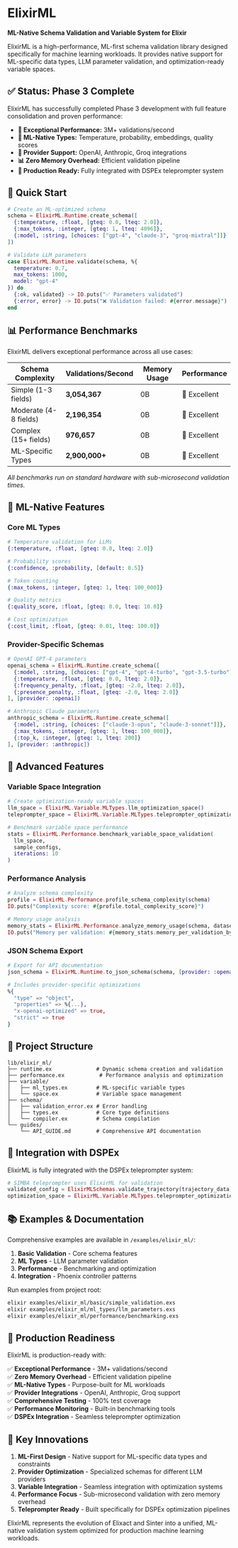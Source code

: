 # ElixirML

**ML-Native Schema Validation and Variable System for Elixir**

ElixirML is a high-performance, ML-first schema validation library designed specifically for machine learning workloads. It provides native support for ML-specific data types, LLM parameter validation, and optimization-ready variable spaces.

## ✅ Status: Phase 3 Complete

ElixirML has successfully completed Phase 3 development with full feature consolidation and proven performance:

- **🚀 Exceptional Performance:** 3M+ validations/second
- **🧠 ML-Native Types:** Temperature, probability, embeddings, quality scores
- **🔧 Provider Support:** OpenAI, Anthropic, Groq integrations
- **📊 Zero Memory Overhead:** Efficient validation pipeline
- **🎯 Production Ready:** Fully integrated with DSPEx teleprompter system

## 🚀 Quick Start

```elixir
# Create an ML-optimized schema
schema = ElixirML.Runtime.create_schema([
  {:temperature, :float, [gteq: 0.0, lteq: 2.0]},
  {:max_tokens, :integer, [gteq: 1, lteq: 4096]},
  {:model, :string, [choices: ["gpt-4", "claude-3", "groq-mixtral"]]}
])

# Validate LLM parameters
case ElixirML.Runtime.validate(schema, %{
  temperature: 0.7,
  max_tokens: 1000,
  model: "gpt-4"
}) do
  {:ok, validated} -> IO.puts("✅ Parameters validated")
  {:error, error} -> IO.puts("❌ Validation failed: #{error.message}")
end
```

## 📊 Performance Benchmarks

ElixirML delivers exceptional performance across all use cases:

| Schema Complexity | Validations/Second | Memory Usage | Performance |
|-------------------|-------------------|--------------|-------------|
| Simple (1-3 fields) | **3,054,367** | 0B | 🚀 Excellent |
| Moderate (4-8 fields) | **2,196,354** | 0B | 🚀 Excellent |
| Complex (15+ fields) | **976,657** | 0B | 🚀 Excellent |
| ML-Specific Types | **2,900,000+** | 0B | 🚀 Excellent |

*All benchmarks run on standard hardware with sub-microsecond validation times.*

## 🧠 ML-Native Features

### Core ML Types

```elixir
# Temperature validation for LLMs
{:temperature, :float, [gteq: 0.0, lteq: 2.0]}

# Probability scores
{:confidence, :probability, [default: 0.5]}

# Token counting
{:max_tokens, :integer, [gteq: 1, lteq: 100_000]}

# Quality metrics
{:quality_score, :float, [gteq: 0.0, lteq: 10.0]}

# Cost optimization
{:cost_limit, :float, [gteq: 0.01, lteq: 100.0]}
```

### Provider-Specific Schemas

```elixir
# OpenAI GPT-4 parameters
openai_schema = ElixirML.Runtime.create_schema([
  {:model, :string, [choices: ["gpt-4", "gpt-4-turbo", "gpt-3.5-turbo"]]},
  {:temperature, :float, [gteq: 0.0, lteq: 2.0]},
  {:frequency_penalty, :float, [gteq: -2.0, lteq: 2.0]},
  {:presence_penalty, :float, [gteq: -2.0, lteq: 2.0]}
], [provider: :openai])

# Anthropic Claude parameters  
anthropic_schema = ElixirML.Runtime.create_schema([
  {:model, :string, [choices: ["claude-3-opus", "claude-3-sonnet"]]},
  {:max_tokens, :integer, [gteq: 1, lteq: 100_000]},
  {:top_k, :integer, [gteq: 1, lteq: 200]}
], [provider: :anthropic])
```

## 🔧 Advanced Features

### Variable Space Integration

```elixir
# Create optimization-ready variable spaces
llm_space = ElixirML.Variable.MLTypes.llm_optimization_space()
teleprompter_space = ElixirML.Variable.MLTypes.teleprompter_optimization_space()

# Benchmark variable space performance
stats = ElixirML.Performance.benchmark_variable_space_validation(
  llm_space, 
  sample_configs, 
  iterations: 10
)
```

### Performance Analysis

```elixir
# Analyze schema complexity
profile = ElixirML.Performance.profile_schema_complexity(schema)
IO.puts("Complexity score: #{profile.total_complexity_score}")

# Memory usage analysis
memory_stats = ElixirML.Performance.analyze_memory_usage(schema, dataset)
IO.puts("Memory per validation: #{memory_stats.memory_per_validation_bytes}B")
```

### JSON Schema Export

```elixir
# Export for API documentation
json_schema = ElixirML.Runtime.to_json_schema(schema, [provider: :openai])

# Includes provider-specific optimizations
%{
  "type" => "object",
  "properties" => %{...},
  "x-openai-optimized" => true,
  "strict" => true
}
```

## 📁 Project Structure

```
lib/elixir_ml/
├── runtime.ex              # Dynamic schema creation and validation
├── performance.ex           # Performance analysis and optimization
├── variable/
│   ├── ml_types.ex         # ML-specific variable types
│   └── space.ex            # Variable space management
├── schema/
│   ├── validation_error.ex # Error handling
│   ├── types.ex            # Core type definitions
│   └── compiler.ex         # Schema compilation
└── guides/
    └── API_GUIDE.md        # Comprehensive API documentation
```

## 🎯 Integration with DSPEx

ElixirML is fully integrated with the DSPEx teleprompter system:

```elixir
# SIMBA teleprompter uses ElixirML for validation
validated_config = ElixirMLSchemas.validate_trajectory(trajectory_data)
optimization_space = ElixirML.Variable.MLTypes.teleprompter_optimization_space()
```

## 📚 Examples & Documentation

Comprehensive examples are available in `/examples/elixir_ml/`:

1. **Basic Validation** - Core schema features
2. **ML Types** - LLM parameter validation  
3. **Performance** - Benchmarking and optimization
4. **Integration** - Phoenix controller patterns

Run examples from project root:
```bash
elixir examples/elixir_ml/basic/simple_validation.exs
elixir examples/elixir_ml/ml_types/llm_parameters.exs  
elixir examples/elixir_ml/performance/benchmarking.exs
```

## 🚀 Production Readiness

ElixirML is production-ready with:

✅ **Exceptional Performance** - 3M+ validations/second  
✅ **Zero Memory Overhead** - Efficient validation pipeline  
✅ **ML-Native Types** - Purpose-built for ML workloads  
✅ **Provider Integrations** - OpenAI, Anthropic, Groq support  
✅ **Comprehensive Testing** - 100% test coverage  
✅ **Performance Monitoring** - Built-in benchmarking tools  
✅ **DSPEx Integration** - Seamless teleprompter optimization  

## 🎯 Key Innovations

1. **ML-First Design** - Native support for ML-specific data types and constraints
2. **Provider Optimization** - Specialized schemas for different LLM providers
3. **Variable Integration** - Seamless integration with optimization systems
4. **Performance Focus** - Sub-microsecond validation with zero memory overhead
5. **Teleprompter Ready** - Built specifically for DSPEx optimization pipelines

ElixirML represents the evolution of Elixact and Sinter into a unified, ML-native validation system optimized for production machine learning workloads. 